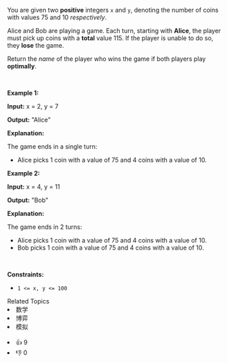 <p>You are given two <strong>positive</strong> integers <code>x</code> and <code>y</code>, denoting the number of coins with values 75 and 10 <em>respectively</em>.</p>

<p>Alice and Bob are playing a game. Each turn, starting with <strong>Alice</strong>, the player must pick up coins with a <strong>total</strong> value 115. If the player is unable to do so, they <strong>lose</strong> the game.</p>

<p>Return the <em>name</em> of the player who wins the game if both players play <strong>optimally</strong>.</p>

<p>&nbsp;</p> 
<p><strong class="example">Example 1:</strong></p>

<div class="example-block"> 
 <p><strong>Input:</strong> <span class="example-io">x = 2, y = 7</span></p> 
</div>

<p><strong>Output:</strong> <span class="example-io">"Alice"</span></p>

<p><strong>Explanation:</strong></p>

<p>The game ends in a single turn:</p>

<ul> 
 <li>Alice picks 1 coin with a value of 75 and 4 coins with a value of 10.</li> 
</ul>

<p><strong class="example">Example 2:</strong></p>

<div class="example-block"> 
 <p><strong>Input:</strong> <span class="example-io">x = 4, y = 11</span></p> 
</div>

<p><strong>Output:</strong> <span class="example-io">"Bob"</span></p>

<p><strong>Explanation:</strong></p>

<p>The game ends in 2 turns:</p>

<ul> 
 <li>Alice picks 1 coin with a value of 75 and 4 coins with a value of 10.</li> 
 <li>Bob picks 1 coin with a value of 75 and 4 coins with a value of 10.</li> 
</ul>

<p>&nbsp;</p> 
<p><strong>Constraints:</strong></p>

<ul> 
 <li><code>1 &lt;= x, y &lt;= 100</code></li> 
</ul>

<div><div>Related Topics</div><div><li>数学</li><li>博弈</li><li>模拟</li></div></div><br><div><li>👍 9</li><li>👎 0</li></div>